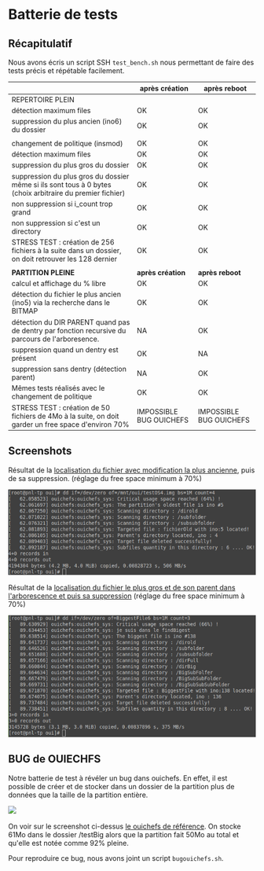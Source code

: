 # Batterie de tests

## Récapitulatif

Nous avons écris un script SSH `test_bench.sh` nous permettant de faire des tests précis et répétable facilement.

|                                                                                                           | après création          | après reboot            |
| --------------------------------------------------------------------------------------------------------- | ----------------------- | ----------------------- |
| REPERTOIRE PLEIN                                                                                          |                         |                         |
| détection maximum files                                                                                   | OK                      | OK                      |
| suppression du plus ancien (ino6) du dossier                                                              | OK                      | OK                      |
|                                                                                                           |                         |                         |
| changement de politique (insmod)                                                                          | OK                      | OK                      |
| détection maximum files                                                                                   | OK                      | OK                      |
| suppression du plus gros du dossier                                                                       | OK                      | OK                      |
| suppression du plus gros du dossier même si ils sont tous à 0 bytes (choix arbitraire du premier fichier) | OK                      | OK                      |
| non suppression si i_count trop grand                                                                     | OK                      | OK                      |
| non suppression si c'est un directory                                                                     | OK                      | OK                      |
| STRESS TEST : création de 256 fichiers à la suite dans un dossier, on doit retrouver les 128 dernier      | OK                      | OK                      |
|                                                                                                           |                         |                         |
| **PARTITION PLEINE**                                                                                      | **après création**      | **après reboot**        |
| calcul et affichage du % libre                                                                            | OK                      | OK                      |
| détection du fichier le plus ancien (ino5) via la recherche dans le BITMAP                                | OK                      | OK                      |
| détection du DIR PARENT quand pas de dentry par fonction recursive du parcours de l'arboresence.          | NA                      | OK                      |
| suppression quand un dentry est présent                                                                   | OK                      | NA                      |
| suppression sans dentry (détection parent)                                                                | NA                      | OK                      |
| Mêmes tests réalisés avec le changement de politique                                                      | OK                      | OK                      |
| STRESS TEST : création de 50 fichiers de 4Mo à la suite, on doit garder un free space d'environ 70%       | IMPOSSIBLE BUG OUICHEFS | IMPOSSIBLE BUG OUICHEFS |

## Screenshots

Résultat de la <u>localisation du fichier avec modification la plus ancienne</u>, puis de sa suppression. (réglage du free space minimum à 70%)

![](findinpartitionold.png)

Résultat de la <u>localisation du fichier le plus gros et de son parent dans l'arborescence et puis sa suppression</u> (réglage du free space minimum à 70%)

![](findbiggest.png)

## BUG de OUIECHFS

Notre batterie de test à révéler un bug dans ouichefs. En effet, il est possible de créer et de stocker dans un dossier de la partition plus de données que la taille de la partition entière.

![](/home/charlycop/Bureau/PNL/dev_env/share/ouichefs/tests/bug_rheda.png)

On voir sur le screenshot ci-dessus <u>le ouichefs de référence</u>. On stocke 61Mo dans le dossier /testBig alors que la partition fait 50Mo au total et qu'elle est notée comme 92% pleine.

Pour reproduire ce bug, nous avons joint un script `bugouichefs.sh`.
